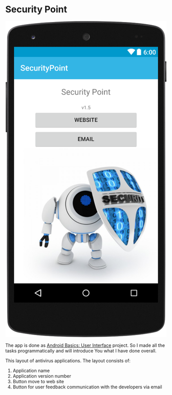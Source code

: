 # Security Point

![](https://github.com/Liza-S/Security-Point-App/blob/master/ScreenShots/ScreenShot.png)

The app is done as [Android Basics: User Interface](https://www.udacity.com/course/android-development-for-beginners--ud837) project. So I made all the tasks programmatically and will introduce You what I have done overall.

This layout of antivirus applications. The layout consists of:

1. Application name
2. Application version number
3. Button move to web site
4. Button for user feedback communication with the developers via email